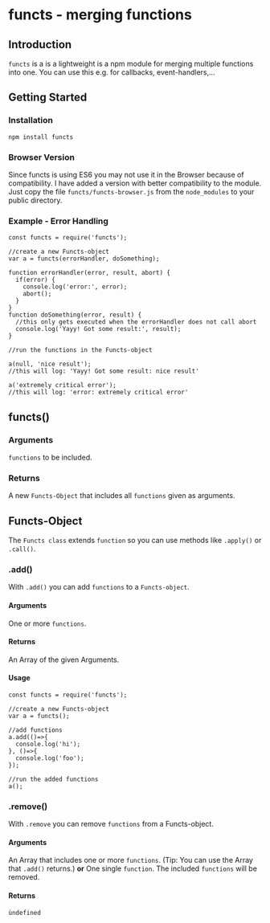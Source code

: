 # functs - merging functions
## Introduction
`functs` is a is a lightweight is a npm module for merging multiple functions into one.
You can use this e.g. for callbacks, event-handlers,...
## Getting Started
### Installation
```npm install functs```
### Browser Version
Since functs is using ES6 you may not use it in the Browser because of compatibility.
I have added a version with better compatibility to the module.
Just copy the file `functs/functs-browser.js` from the `node_modules` to your public directory.
### Example - Error Handling
```
const functs = require('functs');

//create a new Functs-object
var a = functs(errorHandler, doSomething);

function errorHandler(error, result, abort) {
  if(error) {
    console.log('error:', error);
    abort();
  }
}
function doSomething(error, result) {
  //this only gets executed when the errorHandler does not call abort
  console.log('Yayy! Got some result:', result);
}

//run the functions in the Functs-object

a(null, 'nice result');
//this will log: 'Yayy! Got some result: nice result'

a('extremely critical error');
//this will log: 'error: extremely critical error'
```
## functs()
### Arguments
`functions` to be included.
### Returns
A new `Functs-Object` that includes all `functions` given as arguments.
## Functs-Object
The `Functs class` extends `function` so you can use methods like `.apply()` or `.call()`.
### .add()
With `.add()` you can add `functions` to a `Functs-object`.
#### Arguments
One or more `functions`.
#### Returns
An Array of the given Arguments.
#### Usage
```
const functs = require('functs');

//create a new Functs-object
var a = functs();

//add functions
a.add(()=>{
  console.log('hi');
}, ()=>{
  console.log('foo');
});

//run the added functions
a();
```
### .remove()
With `.remove` you can remove `functions` from a Functs-object.
#### Arguments
An Array that includes one or more `functions`.
(Tip: You can use the Array that `.add()` returns.)
**or**
One single `function`.
The included `functions` will be removed.
#### Returns
`ùndefined`
